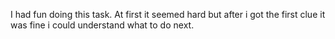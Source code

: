 I had fun doing this task. At first it seemed hard but after i got the first clue it was fine i could understand what to do next.
